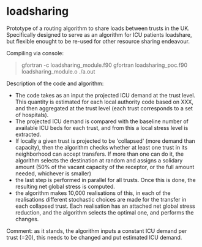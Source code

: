 # loadsharing

Prototype of a routing algorithm to share loads between trusts in the UK. Specifically designed to serve as an algorithm for ICU patients loadshare, but flexible enought to be re-used for other resource sharing endeavour.

Compiling via console:

> gfortran -c loadsharing_module.f90
> gfortran loadsharing_poc.f90 loadsharing_module.o
> ./a.out

Description of the code and algorithm:
- The code takes as an input the projected ICU demand at the trust level.
This quantity is estimated for each local authority code based on XXX, and then aggregated at the trust level (each trust corresponds to a set of hospitals).
- The projected ICU demand is compared with the baseline number of available ICU beds for each trust, and from this a local stress level is extracted. 
- If locally a given trust is projected to be 'collapsed' (more demand than capacity), then the algorithm checks whether at least one trust in its neighborhood can accept transfers. If more than one can do it, the algorithm selects the destination at random and assigns a solidary amount (50% of the vacant capacity of the receptor, or the full amount needed, whichever is smaller)
- the last step is performed in parallel for all trusts. Once this is done, the resulting net global stress is computed.
- the algorithm makes 10,000 realisations of this, in each of the realisations different stochastic choices are made for the transfer in each collapsed trust. Each realisation has an attached net global stress reduction, and the algorithm selects the optimal one, and performs the changes.

Comment: as it stands, the algorithm inputs a constant ICU demand per trust (=20), this needs to be changed and put estimated ICU demand.




